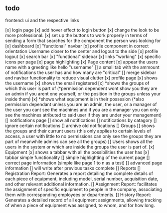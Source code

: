 ## todo
frontend: ui and the respective links

[x] login page 
  [x] add hover effect to login button
  [x] change the look to be more professional.
  [x] set up the buttons to work properly in terms of sending a form
  that searches for the component the person was looking for
[x] dashboard
  [x] "functional" navbar
    [x] profile component in correct orientation
    Username closer to the center and logout to the side
    [x] profile logout
    [x] search bar
  [x] "functional" sidebar
    [x] links "working"
    [x] specific icons per page
    [x] page highlighting 
  [x] Page content
    [x] appear the users name with a greeting like hello "username"
    [] a small tab with the ammount of notifications the user has and how many are "critical"
  [] merge sidebar and navbar functionality to reduce visual clutter
[x] profile page 
  [x] shows the username
  [x] shows the email registered
  [x] *shows the groups of which this user is 
  part of (*permission dependent wont show you they are an admin
  if you arent one yourself, or the position in the groups unless your inside them)
  [x] *shows what equipment is in their possesion 
  (*also permission dependant unless you are an admin, the user, or a manager of the user
  you cant see the machines and if you are a manager you can only see the machines atributed to 
  said user if they are under your management)
[] notifications page
  [] show all notifications
  [] notifications by catagory
  [] ignore certain notifications
  [] archive old notifications
[] Groups
  [] shows the groups and their currunt users
  (this only applies to certain levels of access, a user with little to no permissions
  can only see the groups they are part of meanwhile admins can see all the groups)
[] Users 
  shows all the users in the system or which are inside the groups the user is part of.
[x] Equipment
  [x] shows a tabbar with all the possibilities the user has
    [x] tabbar simple functionality 
      [] simple highlighting of the current page
      [] correct page information (simple like page 1 to n as a test)
    [] advanced page information
      [] will write after previous tasks complete
[] Reports
  [] Registration Report: Generates a report detailing the complete details of each piece of equipment,
    including model, serial number, acquisition date, and other relevant additional information.
  [] Assignment Report: facilitates the assignment of specific equipment to people in the company,
    associating them with corresponding employees or departments.
  []  History Report: Generates a detailed record of all equipment assignments,
    allowing tracking of when a piece of equipment was assigned,
    to whom, and for how long.

